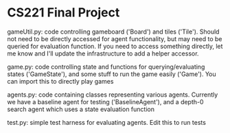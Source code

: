 # CS221 Final Project

gameUtil.py: code controlling gameboard ('Board') and tiles ('Tile'). Should not need to be directly accessed for agent functionality, but may need to be queried for evaluation function. If you need to access something directly, let me know and I'll update the infrastructure to add a helper accessor.

game.py: code controlling state and functions for querying/evaluating states ('GameState'), and some stuff to run the game easily ('Game'). You can import this to directly play games

agents.py: code containing classes representing various agents. Currently we have a baseline agent for testing ('BaselineAgent'), and a depth-0 search agent which uses a state evaluation function

test.py: simple test harness for evaluating agents. Edit this to run tests
